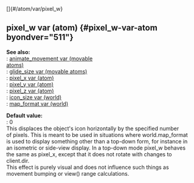 []{#/atom/var/pixel_w}    
## pixel_w var (atom) {#pixel_w-var-atom byondver="511"}    
**See also:**    
:   [animate_movement var (movable    
    atoms)](/ref/atom/movable/var/animate_movement)    
:   [glide_size var (movable atoms)](/ref/atom/movable/var/glide_size)    
:   [pixel_x var (atom)](/ref/atom/var/pixel_x)    
:   [pixel_y var (atom)](/ref/atom/var/pixel_y)    
:   [pixel_z var (atom)](/ref/atom/var/pixel_z)    
:   [icon_size var (world)](/ref/world/var/icon_size)    
:   [map_format var (world)](/ref/world/var/map_format)    
<!-- -->    
**Default value:**    
:   0    
This displaces the object\'s icon horizontally by the specified number    
of pixels. This is meant to be used in situations where world.map_format    
is used to display something other than a top-down form, for instance in    
an isometric or side-view display. In a top-down mode pixel_w behaves    
the same as pixel_x, except that it does not rotate with changes to    
client.dir.    
This effect is purely visual and does not influence such things as    
movement bumping or view() range calculations.  